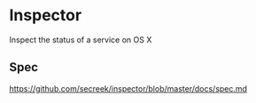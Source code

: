Inspector
=========

Inspect the status of a service on OS X

## Spec

https://github.com/secreek/inspector/blob/master/docs/spec.md